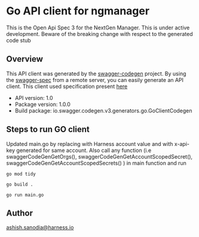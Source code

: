 # Go API client for ngmanager

This is the Open Api Spec 3 for the NextGen Manager. This is under active development. Beware of the breaking change with respect to the generated code stub

## Overview
This API client was generated by the [swagger-codegen](https://github.com/swagger-api/swagger-codegen) project.  By using the [swagger-spec](https://github.com/swagger-api/swagger-spec) from a remote server, you can easily generate an API client. This client used specification present [here](https://github.com/harness/harness-openapi/blob/master/merged/spec-first.json)

- API version: 1.0
- Package version: 1.0.0
- Build package: io.swagger.codegen.v3.generators.go.GoClientCodegen

## Steps to run GO client
Updated main.go by replacing <account> with Harness account value and <x-api-key-value> with x-api-key generated for same account. Also call any function (i.e swaggerCodeGenGetOrgs(), swaggerCodeGenGetAccountScopedSecret(), swaggerCodeGenGetAccountScopedSecrets() ) in main function and run
```
go mod tidy
```
```
go build . 
```
```
go run main.go
```

## Author

ashish.sanodia@harness.io
